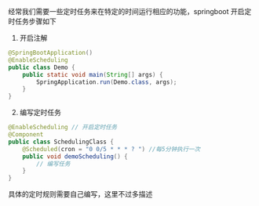 经常我们需要一些定时任务来在特定的时间运行相应的功能，springboot 开启定时任务步骤如下

1. 开启注解
```java
@SpringBootApplication()
@EnableScheduling
public class Demo {
    public static void main(String[] args) {
        SpringApplication.run(Demo.class, args);
    }
}
```

2. 编写定时任务
```java
@EnableScheduling // 开启定时任务
@Component
public class SchedulingClass {
    @Scheduled(cron = "0 0/5 * * * ? ") //每5分钟执行一次
    public void demoScheduling() {
        // 编写任务
    }
}
```
具体的定时规则需要自己编写，这里不过多描述
